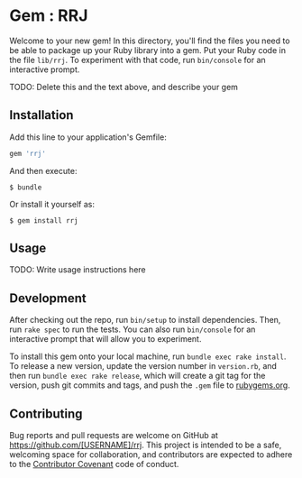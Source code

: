 # Gem : RRJ

Welcome to your new gem! In this directory, you'll find the files you need to be able to package up your Ruby library into a gem. Put your Ruby code in the file `lib/rrj`. To experiment with that code, run `bin/console` for an interactive prompt.

TODO: Delete this and the text above, and describe your gem

## Installation

Add this line to your application's Gemfile:

```ruby
gem 'rrj'
```

And then execute:

    $ bundle

Or install it yourself as:

    $ gem install rrj

## Usage

TODO: Write usage instructions here

## Development

After checking out the repo, run `bin/setup` to install dependencies. Then, run `rake spec` to run the tests. You can also run `bin/console` for an interactive prompt that will allow you to experiment.

To install this gem onto your local machine, run `bundle exec rake install`. To release a new version, update the version number in `version.rb`, and then run `bundle exec rake release`, which will create a git tag for the version, push git commits and tags, and push the `.gem` file to [rubygems.org](https://rubygems.org).

## Contributing

Bug reports and pull requests are welcome on GitHub at https://github.com/[USERNAME]/rrj. This project is intended to be a safe, welcoming space for collaboration, and contributors are expected to adhere to the [Contributor Covenant](http://contributor-covenant.org) code of conduct.

